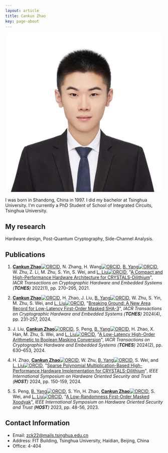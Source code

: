 ```yaml
---
layout: article
title: Cankun Zhao
key: page-about
---
```


<div class="item">
  <div class="item__image">
    <img class="image image--md" src="https://github.com/zck15/zck15.github.io/raw/main/screenshots/CankunZhao.jpg"/>
  </div>
  <div class="item__content">
    <div class="item__description">
      <p>I was born in Shandong, China in 1997. I did my bachelor at Tsinghua University. I'm currently a PhD Student of School of Integrated Circuits, Tsinghua University.</p>
    </div>
  </div>
</div>


## My research

Hardware design, Post-Quantum Cryptography, Side-Channel Analysis.

## Publications

1. **[Cankun Zhao](https://zck15.github.io/about.html)**[![ORCID](https://orcid.org/sites/default/files/images/orcid_16x16.png)](https://orcid.org/0000-0002-6875-3557), N. Zhang, H. Wang[![ORCID](https://orcid.org/sites/default/files/images/orcid_16x16.png)](https://orcid.org/0000-0003-1117-2740), [B. Yang](https://byang.xyz/)[![ORCID](https://orcid.org/sites/default/files/images/orcid_16x16.png)](https://orcid.org/0000-0002-5204-1707), W. Zhu, Z. Li, M. Zhu, S. Yin, S. Wei, and [L. Liu](https://www.sic.tsinghua.edu.cn/en/info/1072/1452.htm)[![ORCID](https://orcid.org/sites/default/files/images/orcid_16x16.png)](https://orcid.org/0000-0001-7548-4116), "[A Compact and High-Performance Hardware Architecture for CRYSTALS-Dilithium](https://doi.org/10.46586/tches.v2022.i1.270-295)", *IACR Transactions on Cryptographic Hardware and Embedded Systems (**TCHES**)* 2022(1), pp. 270–295, 2021.

2. **[Cankun Zhao](https://zck15.github.io/about.html)**[![ORCID](https://orcid.org/sites/default/files/images/orcid_16x16.png)](https://orcid.org/0000-0002-6875-3557), H. Zhao, J. Liu, [B. Yang](https://byang.xyz/)[![ORCID](https://orcid.org/sites/default/files/images/orcid_16x16.png)](https://orcid.org/0000-0002-5204-1707), W. Zhu, S. Yin, M. Zhu, S. Wei, and [L. Liu](https://www.sic.tsinghua.edu.cn/en/info/1072/1452.htm)[![ORCID](https://orcid.org/sites/default/files/images/orcid_16x16.png)](https://orcid.org/0000-0001-7548-4116), "[Breaking Ground: A New Area Record for Low-Latency First-Order Masked SHA-3](https://doi.org/10.46586/tches.v2024.i4.231-257)", *IACR Transactions on Cryptographic Hardware and Embedded Systems (**TCHES**)* 2024(4), pp. 231-257, 2024.

3. J. Liu, **[Cankun Zhao](https://zck15.github.io/about.html)**[![ORCID](https://orcid.org/sites/default/files/images/orcid_16x16.png)](https://orcid.org/0000-0002-6875-3557), S. Peng, [B. Yang](https://byang.xyz/)[![ORCID](https://orcid.org/sites/default/files/images/orcid_16x16.png)](https://orcid.org/0000-0002-5204-1707), H. Zhao, X. Han, M. Zhu, S. Wei, and [L. Liu](https://www.sic.tsinghua.edu.cn/en/info/1072/1452.htm)[![ORCID](https://orcid.org/sites/default/files/images/orcid_16x16.png)](https://orcid.org/0000-0001-7548-4116), "[A Low-Latency High-Order Arithmetic to Boolean Masking Conversion](https://doi.org/10.46586/tches.v2024.i2.630-653)", *IACR Transactions on Cryptographic Hardware and Embedded Systems (**TCHES**)* 2024(2), pp. 630–653, 2024.

4. H. Zhao, **[Cankun Zhao](https://zck15.github.io/about.html)**[![ORCID](https://orcid.org/sites/default/files/images/orcid_16x16.png)](https://orcid.org/0000-0002-6875-3557), W. Zhu, [B. Yang](https://byang.xyz/)[![ORCID](https://orcid.org/sites/default/files/images/orcid_16x16.png)](https://orcid.org/0000-0002-5204-1707), S. Wei, and [L. Liu](https://www.sic.tsinghua.edu.cn/en/info/1072/1452.htm)[![ORCID](https://orcid.org/sites/default/files/images/orcid_16x16.png)](https://orcid.org/0000-0001-7548-4116), "[Sparse Polynomial Multiplication-Based High-Performance Hardware Implementation for CRYSTALS-Dilithium](https://doi.org/10.1109/HOST55342.2024.10545379)", *IEEE International Symposium on Hardware Oriented Security and Trust (**HOST**)* 2024, pp. 150-159, 2024.

5. S. Peng,  [B. Yang](https://byang.xyz/)[![ORCID](https://orcid.org/sites/default/files/images/orcid_16x16.png)](https://orcid.org/0000-0002-5204-1707), S. Yin, H. Zhao, **[Cankun Zhao](https://zck15.github.io/about.html)**[![ORCID](https://orcid.org/sites/default/files/images/orcid_16x16.png)](https://orcid.org/0000-0002-6875-3557), S. Wei, and [L. Liu](https://www.sic.tsinghua.edu.cn/en/info/1072/1452.htm)[![ORCID](https://orcid.org/sites/default/files/images/orcid_16x16.png)](https://orcid.org/0000-0001-7548-4116), "[A Low-Randomness First-Order Masked Xoodyak](https://doi.org/10.1109/HOST55118.2023.10133290)", *IEEE International Symposium on Hardware Oriented Security and Trust (**HOST**)* 2023, pp. 48-56, 2023.

## Contact Information

- Email: zck22@mails.tsinghua.edu.cn
- Address: FIT Building, Tsinghua University, Haidian, Beijing, China
- Office: 4-404
